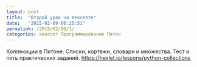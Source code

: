 ```yaml
---
layout: post
title:  "Второй урок на Хекслете"
date:   "2015-02-09 06:25:51"
permalink: /2015/02/09/1/
categories: хекслет Программирование Питон
---
```

Коллекиции в Питоне. Списки, кортежи, словари и множества. Тест и пять практических заданий. https://hexlet.io/lessons/python-collections


